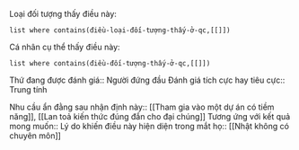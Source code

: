 
Loại đối tượng thấy điều này: 
```dataview 
list where contains(điều-loại-đối-tượng-thấy-ở-qc,[[]]) 
``` 
Cá nhân cụ thể thấy điều này: 
```dataview
list where contains(điều-đối-tượng-thấy-ở-qc,[[]]) 
```
Thứ đang được đánh giá:: Người đứng đầu
Đánh giá tích cực hay tiêu cực:: Trung tính

Nhu cầu ẩn đằng sau nhận định này:: [[Tham gia vào một dự án có tiềm năng]], [[Lan toả kiến thức đúng đắn cho đại chúng]]
Tương ứng với kết quả mong muốn:: 
Lý do khiến điều này hiện diện trong mắt họ:: [[Nhật không có chuyên môn]]